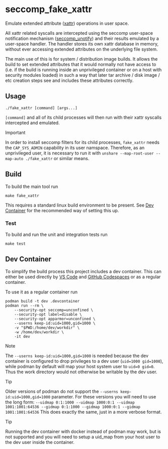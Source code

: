 # seccomp_fake_xattr

Emulate extended attribute ([xattr](https://man7.org/linux/man-pages/man7/xattr.7.html)) operations in user space.

All xattr related syscalls are intercepted using the seccomp user-space notification mechanism ([seccomp_unotify](https://man7.org/linux/man-pages/man2/seccomp_unotify.2.html)) and their results emulated by a user-space handler.
The handler stores its own xattr database in memory, without ever accessing extended attributes on the underlying file system.

The main use of this is for system / distribution image builds.
It allows the build to set extended attributes that it would normally not have access to (i.e. if the build is running inside an unprivileged container or on a host with security modules loaded) in such a way that later tar archive / disk image / etc creation steps see and includes these attributes correctly.


## Usage

```
./fake_xattr [command] [args...]
```

`[command]` and all of its child processes will then run with their xattr syscalls intercepted and emulated.

> [!IMPORTANT]
> In order to install seccomp filters for its child processes, `fake_xattr` needs the `CAP_SYS_ADMIN` capability in its user namspace.
> Therefore, as an unprivileged user, it is necessary to run it with `unshare --map-root-user --map-auto ./fake_xattr` or similar means.


## Build

To build the main tool run

```
make fake_xattr
```

This requires a standard linux build environment to be present. See [Dev Container](#dev-container) for the recommended way of setting this up.

### Test

To build and run the unit and integration tests run

```
make test
```

## Dev Container

To simplify the build process this project includes a dev container. This can either be used directly by [VS Code](https://code.visualstudio.com/docs/devcontainers/containers) and [GitHub Codespaces](https://docs.github.com/en/codespaces) or as a regular container.

To use it as a regular container run

```
podman build -t dev .devcontainer
podman run --rm \
	--security-opt seccomp=unconfined \
	--security-opt label=disable \
	--security-opt apparmor=unconfined \
	--userns keep-id:uid=1000,gid=1000 \
	-v "$PWD:/home/dev/workdir" \
	-w /home/dev/workdir \
	-it dev
```

> [!NOTE]
> The `--userns keep-id:uid=1000,gid=1000` is needed because the dev container is configured to drop privileges to a dev user (`uid=1000 gid=1000`), while podman by default will map your host system user to `uid=0 gid=0`.
> Thus the work directory would not otherwise be writable by the dev user.

> [!TIP]
> Older versions of podman do not support the `--userns keep-id:uid=1000,gid=1000` parameter.
> For these versions you will need to use the long form:
> `--uidmap 0:1:1000 --uidmap 1000:0:1 --uidmap 1001:1001:64536 --gidmap 0:1:1000 --gidmap 1000:0:1 --gidmap 1001:1001:64536`
> This does exactly the same, just in a more verbose format.

> [!TIP]
> Running the dev container with docker instead of podman may work, but is not supported and you will need to setup a uid_map from your host user to the dev user inside the container.
